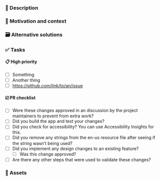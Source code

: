 <!--⏱️ Before you start...
Have you checked whether or not a similar pull request has already been reported?-->

### 📄 Description
<!--A clear and concise description of what your idea is. Include things like possible use cases, drawbacks, etc.-->

### 💭 Motivation and context
<!-- Why did you choose to implement this?-->


### 🗃️ Alternative solutions
<!--Describe more ways this idea could be implemented.-->


### ✅ Tasks
<!--Give an overview of all the specific things you would like to be changed or implemented.
If an issue already exists with this, you can add the issue link or number-->

#### 📋 High priority
- [ ] Something
- [ ] Another thing
- [ ] https://github.com/link/to/an/issue

#### ☑️ PR checklist
- [ ] Were these changes approved in an discussion by the project maintainers to prevent from extra work?
- [ ] Did you build the app and test your changes?
- [ ] Did you check for accessibility? You can use Accessibility Insights for this.
- [ ] Did you remove any strings from the en-us resource file after seeing if the string wasn't being used? 
- [ ] Did you implement any design changes to an existing feature?
   - [ ] Was this change approved?
- [ ] Are there any other steps that were used to validate these changes?

### 📸 Assets
<!--A list of assets (screenshots, mockups) relevant to this feature request.
You can also include GitHub citations (if you know what these are).-->
